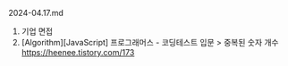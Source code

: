 2024-04.17.md

1. 기업 면접
2. [Algorithm][JavaScript] 프로그래머스 - 코딩테스트 입문 > 중복된 숫자 개수
   https://heenee.tistory.com/173
